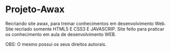 # Projeto-Awax
Recriando site awax, para treinar conhecimentos em desenvolvimento Web.
Site recriado somente HTML5 E CSS3 E JAVASCRIP. Site feito para praticar os conhecimento em aula de desenvolvimento WEB.

OBS: O mesmo possui os seus direitos autorais.
